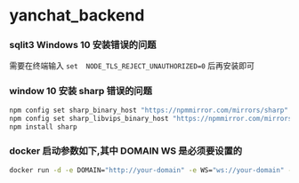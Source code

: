 # yanchat_backend

### sqlit3 Windows 10 安装错误的问题
需要在终端输入 `set  NODE_TLS_REJECT_UNAUTHORIZED=0` 后再安装即可

### window 10 安装 sharp 错误的问题
```bash
npm config set sharp_binary_host "https://npmmirror.com/mirrors/sharp"
npm config set sharp_libvips_binary_host "https://npmmirror.com/mirrors/sharp-libvips"
npm install sharp
```

### docker 启动参数如下,其中 DOMAIN WS 是必须要设置的
```bash
docker run -d -e DOMAIN="http://your-domain" -e WS="ws://your-domain" --name=yanchat -p your-port:your-port yanchat
```